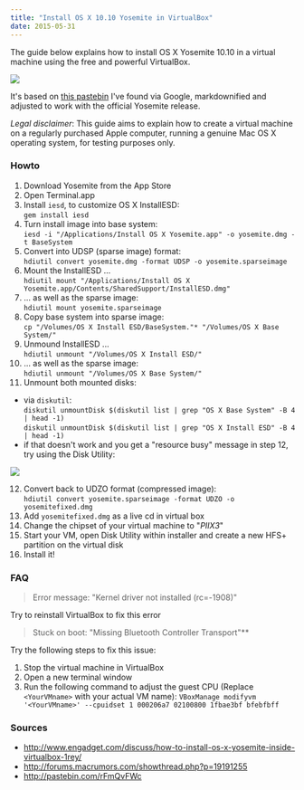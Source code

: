 ```yaml
---
title: "Install OS X 10.10 Yosemite in VirtualBox"
date: 2015-05-31
---
```

The guide below explains how to install OS X Yosemite 10.10 in a virtual machine using the free and powerful VirtualBox.

![](https://i.imgur.com/72faPvJ.png)

It's based on [this pastebin](http://pastebin.com/rFmQvFWc) I've found via Google, markdownified and adjusted to work with the official Yosemite release.

*Legal disclaimer*: This guide aims to explain how to create a virtual machine on a regularly purchased Apple computer, running a genuine Mac OS X operating system, for testing purposes only.

### Howto

1. Download Yosemite from the App Store
2. Open Terminal.app
3. Install `iesd`, to customize OS X InstallESD:  
  `gem install iesd`
4. Turn install image into base system:  
  `iesd -i "/Applications/Install OS X Yosemite.app" -o yosemite.dmg -t BaseSystem`
5. Convert into UDSP (sparse image) format:  
  `hdiutil convert yosemite.dmg -format UDSP -o yosemite.sparseimage`
6. Mount the InstallESD ...  
  `hdiutil mount "/Applications/Install OS X Yosemite.app/Contents/SharedSupport/InstallESD.dmg"`
7. ... as well as the sparse image:  
  `hdiutil mount yosemite.sparseimage`
8. Copy base system into sparse image:  
  `cp "/Volumes/OS X Install ESD/BaseSystem."* "/Volumes/OS X Base System/"`
9. Unmound InstallESD ...  
  `hdiutil unmount "/Volumes/OS X Install ESD/"`
10. ... as well as the sparse image:  
  `hdiutil unmount "/Volumes/OS X Base System/"`
11. Unmount both mounted disks:  

  * via `diskutil`:  
    `diskutil unmountDisk $(diskutil list | grep "OS X Base System" -B 4 | head -1)`  
    `diskutil unmountDisk $(diskutil list | grep "OS X Install ESD" -B 4 | head -1)`  
  * if that doesn't work and you get a "resource busy" message in step 12, try using the Disk Utility:  

![](https://i.imgur.com/ZBNY9o9.gif)

12. Convert back to UDZO format (compressed image):  
  `hdiutil convert yosemite.sparseimage -format UDZO -o yosemitefixed.dmg`
13. Add `yosemitefixed.dmg` as a live cd in virtual box
14. Change the chipset of your virtual machine to "_PIIX3_"
15. Start your VM, open Disk Utility within installer and create a new HFS+ partition on the virtual disk
16. Install it!

### FAQ

> Error message: "Kernel driver not installed (rc=-1908)"

Try to reinstall VirtualBox to fix this error

> Stuck on boot: "Missing Bluetooth Controller Transport"**

Try the following steps to fix this issue:

1. Stop the virtual machine in VirtualBox
2. Open a new terminal window
3. Run the following command to adjust the guest CPU (Replace `<YourVMname>` with your actual VM name):
  `VBoxManage modifyvm '<YourVMname>' --cpuidset 1 000206a7 02100800 1fbae3bf bfebfbff`

### Sources

* http://www.engadget.com/discuss/how-to-install-os-x-yosemite-inside-virtualbox-1rey/
* http://forums.macrumors.com/showthread.php?p=19191255
* http://pastebin.com/rFmQvFWc
